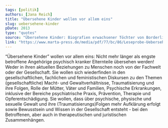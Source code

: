 ```yaml
---
tags: [politik]
authors: [Jana Reich]
title: "Übersehene Kinder wollen vor allem eins"
slug: uebersehene-kinder
pDate: 2013
type: "quotes"
source: "Übersehene Kinder: Biografien erwachsener Töchter von Borderline-Müttern"
link: "https://www.marta-press.de/media/pdf/77/bc/86/Leseprobe-Uebersehene-Kinder.pdf"
---
```


“Übersehene Kinder” wollen vor allem eins: Nicht mehr länger als engste betroffene Angehörige psychisch kranker Elternteile übersehen werden! Weder in ihren aktuellen Beziehungen zu Menschen noch von der Fachwelt oder der Gesellschaft. Sie wollen sich wiederfinden in den gesellschaftlichen, fachlichen und feministischen Diskursen zu den Themen (gesellschaftliche) Macht- und Gewaltverhältnisse, Traumatisierung und ihre Folgen, Rolle der Mütter, Väter und Familien, Psychische Erkrankungen, inklusive der Bereiche psychiatrische Praxis, Prävention, Therapie und Opferentschädigung. Sie wollen, dass über psychische, physische und sexuelle Gewalt und ihre (Traumatisierungs)Folgen mehr Aufklärung erfolgt sowie Bewusstsein und Wissen in der Gesellschaft entsteht - bei den Betroffenen, aber auch in therapeutischen und juristischen Zusammenhängen.